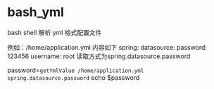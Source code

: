 # bash_yml
bash  shell 解析 yml 格式配置文件

例如：/home/application.yml 内容如下
spring:
   datasource:
      password: 123456
      username: root
读取方式为spring.datasource.password

password=`getYmlValue /home/application.yml  spring.datasource.password`
echo $password
